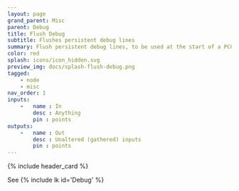 ```yaml
---
layout: page
grand_parent: Misc
parent: Debug
title: Flush Debug
subtitle: Flushes persistent debug lines
summary: Flush persistent debug lines, to be used at the start of a PCG graph.
color: red
splash: icons/icon_hidden.svg
preview_img: docs/splash-flush-debug.png
tagged: 
    - node
    - misc
nav_order: 1
inputs:
    -   name : In
        desc : Anything
        pin : points
outputs:
    -   name : Out
        desc : Unaltered (gathered) inputs
        pin : points
---
```


{% include header_card %}

See {% include lk id='Debug' %}